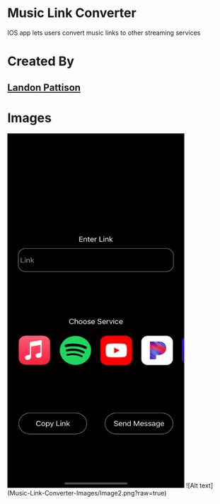# Music Link Converter
IOS app lets users convert music links to other streaming services

# Created By
## [Landon Pattison](https://www.linkedin.com/in/landonpattison/)
###### 

# Images
<img src="Music-Link-Converter-Images/Image1.png?raw=true" width="400" height="800">
![Alt text](Music-Link-Converter-Images/Image2.png?raw=true)


